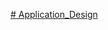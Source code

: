 [# Application_Design](https://www.figma.com/design/5XPMDRHyOEo1ZhCU7TCRqJ/Mobile-Project?node-id=0-1&t=VQtf4ABVTPmmJLfs-1)
